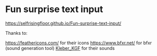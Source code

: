 # Fun surprise text input

https://selfrisingfloor.github.io/Fun-surprise-text-input/


Thanks to:

https://feathericons.com/ for their icons
https://www.bfxr.net/ for bfxr (sound generation tool)
[Kleber_KGF](https://freesound.org/people/Kleber_KGF/) for their sounds

